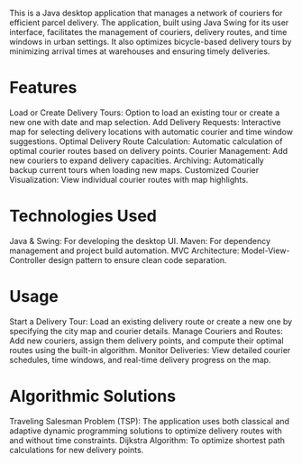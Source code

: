 This is a Java desktop application that manages a network of couriers for efficient parcel delivery. The application, built using Java Swing for its user interface, facilitates the management of couriers, delivery routes, and time windows in urban settings. It also optimizes bicycle-based delivery tours by minimizing arrival times at warehouses and ensuring timely deliveries.

# Features
  Load or Create Delivery Tours: Option to load an existing tour or create a new one with date and map selection.
  Add Delivery Requests: Interactive map for selecting delivery locations with automatic courier and time window suggestions.
  Optimal Delivery Route Calculation: Automatic calculation of optimal courier routes based on delivery points.
  Courier Management: Add new couriers to expand delivery capacities.
  Archiving: Automatically backup current tours when loading new maps.
  Customized Courier Visualization: View individual courier routes with map highlights.

# Technologies Used
  Java & Swing: For developing the desktop UI.
  Maven: For dependency management and project build automation.
  MVC Architecture: Model-View-Controller design pattern to ensure clean code separation.

# Usage
  Start a Delivery Tour: Load an existing delivery route or create a new one by specifying the city map and courier details.
  Manage Couriers and Routes: Add new couriers, assign them delivery points, and compute their optimal routes using the built-in algorithm.
  Monitor Deliveries: View detailed courier schedules, time windows, and real-time delivery progress on the map.

# Algorithmic Solutions
  Traveling Salesman Problem (TSP): The application uses both classical and adaptive dynamic programming solutions to optimize delivery routes with and without time constraints.
  Dijkstra Algorithm: To optimize shortest path calculations for new delivery points.
